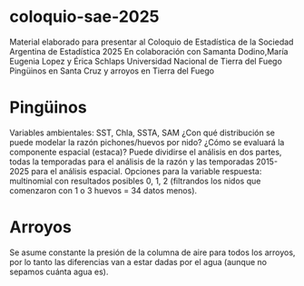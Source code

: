 # coloquio-sae-2025
Material elaborado para presentar al Coloquio de Estadística de la Sociedad Argentina de Estadística 2025
En colaboración con Samanta Dodino,María Eugenia Lopez y Érica Schlaps
Universidad Nacional de Tierra del Fuego
Pingüinos en Santa Cruz y arroyos en  Tierra del Fuego


# Pingüinos
Variables ambientales: SST, Chla, SSTA, SAM
¿Con qué distribución se puede modelar la razón pichones/huevos por nido?
¿Cómo se evaluará la componente espacial (estaca)? 
Puede dividirse el análisis en dos partes, todas la temporadas para el análisis de la razón y las temporadas 2015-2025 para el análisis espacial.
Opciones para la variable respuesta: multinomial con resultados posibles 0, 1, 2 (filtrandos los nidos que comenzaron con 1 o 3 huevos = 34 datos menos).

# Arroyos
Se asume constante la presión de  la columna de aire para todos los arroyos, por lo tanto las diferencias van a estar dadas por el agua (aunque no sepamos cuánta agua es).
